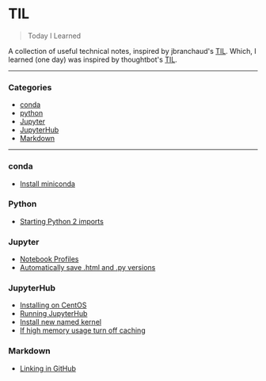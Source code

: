 # TIL

> Today I Learned

A collection of useful technical notes, inspired by jbranchaud's [TIL](https://github.com/jbranchaud/til). Which, I learned (one day) was inspired by thoughtbot's [TIL](https://github.com/thoughtbot/til). 

---

### Categories

* [conda](#conda)
* [python](#python)
* [Jupyter](#jupyter)
* [JupyterHub](#jupyterhub)
* [Markdown](#markdown)

---

### conda

- [Install miniconda](conda/install-miniconda.md)

### Python

 - [Starting Python 2 imports](python/python2_imports.md)

### Jupyter

 - [Notebook Profiles](jupyter/profiles.md)
 - [Automatically save .html and .py versions](jupyter/autosave_html_py.md)

### JupyterHub

- [Installing on CentOS](jupyterhub/install-jupyterhub.md)
- [Running JupyterHub](jupyterhub/run-jupyterhub.md)
- [Install new named kernel](jupyterhub/create-new-kernel.md)
- [If high memory usage turn off caching](jupyterhub/turn-off-caching.md)

### Markdown

 - [Linking in GitHub](markdown/create-links.md)





